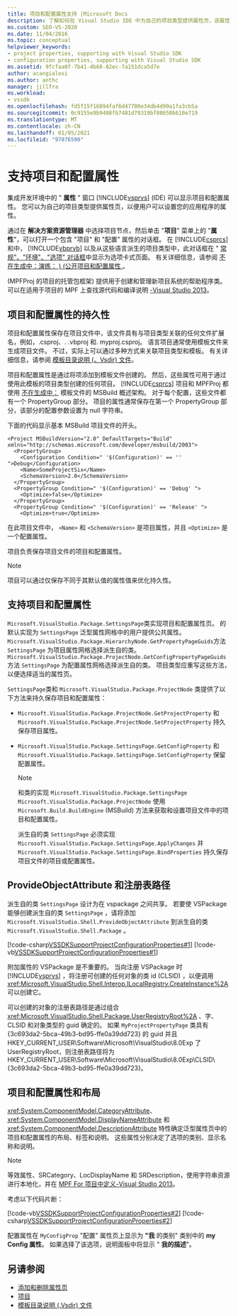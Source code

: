 ```yaml
---
title: 项目和配置属性支持 |Microsoft Docs
description: 了解如何在 Visual Studio IDE 中为自己的项目类型提供属性页，该属性页可以显示项目和配置扩展属性。
ms.custom: SEO-VS-2020
ms.date: 11/04/2016
ms.topic: conceptual
helpviewer_keywords:
- project properties, supporting with Visual Studio SDK
- configuration properties, supporting with Visual Studio SDK
ms.assetid: 9fcfaa0f-7b41-4b68-82ec-7a151dca5d7e
author: acangialosi
ms.author: anthc
manager: jillfra
ms.workload:
- vssdk
ms.openlocfilehash: fd5f15f16894faf6d47700e34db4d99a1fa3cb5a
ms.sourcegitcommit: 0c9155e9b9408fb7481d79319bf08650b610e719
ms.translationtype: MT
ms.contentlocale: zh-CN
ms.lasthandoff: 01/05/2021
ms.locfileid: "97876590"
---
```

# <a name="support-for-project-and-configuration-properties"></a>支持项目和配置属性
集成开发环境中的 " **属性** " 窗口 [!INCLUDE[vsprvs](../../code-quality/includes/vsprvs_md.md)] (IDE) 可以显示项目和配置属性。 您可以为自己的项目类型提供属性页，以便用户可以设置您的应用程序的属性。

 通过在 **解决方案资源管理器** 中选择项目节点，然后单击 "**项目**" 菜单上的 "**属性**"，可以打开一个包含 "项目" 和 "配置" 属性的对话框。 在 [!INCLUDE[csprcs](../../data-tools/includes/csprcs_md.md)] 和中， [!INCLUDE[vbprvb](../../code-quality/includes/vbprvb_md.md)] 以及从这些语言派生的项目类型中，此对话框在 " [常规"、"环境"、"选项" 对话框](../../ide/reference/general-environment-options-dialog-box.md)中显示为选项卡式页面。 有关详细信息，请参阅 [不在生成中：演练： )  (公开项目和配置属性 ](/previous-versions/bb166517(v=vs.100))。

  (MPFProj 的项目的托管包框架) 提供用于创建和管理新项目系统的帮助程序类。 可以在适用于项目的 MPF 上查找源代码和编译说明 [-Visual Studio 2013](https://github.com/tunnelvisionlabs/MPFProj10)。

## <a name="persistence-of-project-and-configuration-properties"></a>项目和配置属性的持久性
 项目和配置属性保存在项目文件中，该文件具有与项目类型关联的任何文件扩展名，例如，.csproj、. .vbproj 和. myproj.csproj。 语言项目通常使用模板文件来生成项目文件。 不过，实际上可以通过多种方式来关联项目类型和模板。 有关详细信息，请参阅 [模板目录说明 (。Vsdir) 文件](../../extensibility/internals/template-directory-description-dot-vsdir-files.md)。

 项目和配置属性是通过将项添加到模板文件创建的。 然后，这些属性可用于通过使用此模板的项目类型创建的任何项目。 [!INCLUDE[csprcs](../../data-tools/includes/csprcs_md.md)] 项目和 MPFProj 都使用 [不在生成中：](/previous-versions/visualstudio/visual-studio-2008/ms171452(v=vs.90)) 模板文件的 MSBuild 概述架构。 对于每个配置，这些文件都有一个 PropertyGroup 部分。 项目的属性通常保存在第一个 PropertyGroup 部分，该部分的配置参数设置为 null 字符串。

 下面的代码显示基本 MSBuild 项目文件的开头。

```
<Project MSBuildVersion="2.0" DefaultTargets="Build" xmlns="http://schemas.microsoft.com/developer/msbuild/2003">
  <PropertyGroup>
    <Configuration Condition=" '$(Configuration)' == '' ">Debug</Configuration>
    <Name>SomeProjectSix</Name>
    <SchemaVersion>2.0</SchemaVersion>
  </PropertyGroup>
  <PropertyGroup Condition=" '$(Configuration)' == 'Debug' ">
    <Optimize>false</Optimize>
  </PropertyGroup>
  <PropertyGroup Condition=" '$(Configuration)' == 'Release' ">
    <Optimize>true</Optimize>
```

 在此项目文件中， `<Name>` 和 `<SchemaVersion>` 是项目属性，并且 `<Optimize>` 是一个配置属性。

 项目负责保存项目文件的项目和配置属性。

> [!NOTE]
> 项目可以通过仅保存不同于其默认值的属性值来优化持久性。

## <a name="support-for-project-and-configuration-properties"></a>支持项目和配置属性
 `Microsoft.VisualStudio.Package.SettingsPage`类实现项目和配置属性页。 的默认实现为 `SettingsPage` 泛型属性网格中的用户提供公共属性。 `Microsoft.VisualStudio.Package.HierarchyNode.GetPropertyPageGuids`方法 `SettingsPage` 为项目属性网格选择派生自的类。 `Microsoft.VisualStudio.Package.ProjectNode.GetConfigPropertyPageGuids`方法 `SettingsPage` 为配置属性网格选择派生自的类。 项目类型应重写这些方法，以便选择适当的属性页。

 `SettingsPage`类和 `Microsoft.VisualStudio.Package.ProjectNode` 类提供了以下方法来持久保存项目和配置属性：

- `Microsoft.VisualStudio.Package.ProjectNode.GetProjectProperty` 和 `Microsoft.VisualStudio.Package.ProjectNode.SetProjectProperty` 持久保存项目属性。

- `Microsoft.VisualStudio.Package.SettingsPage.GetConfigProperty` 和 `Microsoft.VisualStudio.Package.SettingsPage.SetConfigProperty` 保留配置属性。

  > [!NOTE]
  > 和类的实现 `Microsoft.VisualStudio.Package.SettingsPage` `Microsoft.VisualStudio.Package.ProjectNode` 使用 `Microsoft.Build.BuildEngine` (MSBuild) 方法来获取和设置项目文件中的项目和配置属性。

  派生自的类 `SettingsPage` 必须实现 `Microsoft.VisualStudio.Package.SettingsPage.ApplyChanges` 并 `Microsoft.VisualStudio.Package.SettingsPage.BindProperties` 持久保存项目文件的项目或配置属性。

## <a name="provideobjectattribute-and-registry-path"></a>ProvideObjectAttribute 和注册表路径
 派生自的类 `SettingsPage` 设计为在 vspackage 之间共享。 若要使 VSPackage 能够创建派生自的类 `SettingsPage` ，请将添加 `Microsoft.VisualStudio.Shell.ProvideObjectAttribute` 到派生自的类 `Microsoft.VisualStudio.Shell.Package` 。

 [!code-csharp[VSSDKSupportProjectConfigurationProperties#1](../../extensibility/internals/codesnippet/CSharp/support-for-project-and-configuration-properties_1.cs)]
 [!code-vb[VSSDKSupportProjectConfigurationProperties#1](../../extensibility/internals/codesnippet/VisualBasic/support-for-project-and-configuration-properties_1.vb)]

 附加属性的 VSPackage 是不重要的。 当向注册 VSPackage 时 [!INCLUDE[vsprvs](../../code-quality/includes/vsprvs_md.md)] ，将注册可创建的任何对象的类 id (CLSID) ，以便调用 <xref:Microsoft.VisualStudio.Shell.Interop.ILocalRegistry.CreateInstance%2A> 可以创建它。

 可以创建的对象的注册表路径是通过组合 <xref:Microsoft.VisualStudio.Shell.Package.UserRegistryRoot%2A> 、字、CLSID 和对象类型的 guid 确定的。 如果 `MyProjectPropertyPage` 类具有 {3c693da2-5bca-49b3-bd95-ffe0a39dd723} 的 guid 并且 HKEY_CURRENT_USER\Software\Microsoft\VisualStudio\8.0Exp 了 UserRegistryRoot，则注册表路径将为 HKEY_CURRENT_USER\Software\Microsoft\VisualStudio\8.0Exp\CLSID\\ {3c693da2-5bca-49b3-bd95-ffe0a39dd723}。

## <a name="project-and-configuration-property-attributes-and-layout"></a>项目和配置属性和布局
 <xref:System.ComponentModel.CategoryAttribute>、 <xref:System.ComponentModel.DisplayNameAttribute> 和 <xref:System.ComponentModel.DescriptionAttribute> 特性确定泛型属性页中的项目和配置属性的布局、标签和说明。 这些属性分别决定了选项的类别、显示名称和说明。

> [!NOTE]
> 等效属性、SRCategory、LocDisplayName 和 SRDescription，使用字符串资源进行本地化，并在 [MPF For 项目中定义-Visual Studio 2013](https://github.com/tunnelvisionlabs/MPFProj10)。

 考虑以下代码片断：

 [!code-vb[VSSDKSupportProjectConfigurationProperties#2](../../extensibility/internals/codesnippet/VisualBasic/support-for-project-and-configuration-properties_2.vb)]
 [!code-csharp[VSSDKSupportProjectConfigurationProperties#2](../../extensibility/internals/codesnippet/CSharp/support-for-project-and-configuration-properties_2.cs)]

 配置属性在 `MyConfigProp` "配置" 属性页上显示为 **"我** 的类别" 类别中的 **my Config 属性**。 如果选择了该选项，说明面板中将显示 " **我的描述**"。

## <a name="see-also"></a>另请参阅
- [添加和删除属性页](../../extensibility/adding-and-removing-property-pages.md)
- [项目](../../extensibility/internals/projects.md)
- [模板目录说明 (.Vsdir) 文件](../../extensibility/internals/template-directory-description-dot-vsdir-files.md)